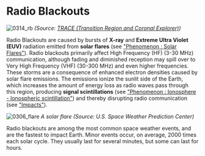 # Radio Blackouts

![0314_rb](./static/0314_rb.png)
*(Source: [TRACE (Transition Region and Coronal Explorer)](http://trace.lmsal.com/Science/ScientificResults/trace_cdrom/html/trace_images.html))*

Radio Blackouts are caused by bursts of **X-ray** and **Extreme Ultra Violet (EUV)** radiation emitted from **solar flares** (see <a href="#/en/section/phenomena/solar-flare">"Phenomenon : Solar Flares"</a>). Radio blackouts primarily affect High Frequency (HF) (3-30 MHz) communication, although fading and diminished reception may spill over to Very High Frequency (VHF) (30-300 MHz) and even higher frequencies. These storms are a consequence of enhanced electron densities caused by solar flare emissions. The emissions ionize the sunlit side of the Earth, which increases the amount of energy loss as radio waves pass through this region, producing **signal scintillations** (see <a href="#/en/section/phenomena/ionosphere">"Phenomenon : Ionosphere - Ionospheric scintillation"</a>) and thereby disrupting radio communication (see <a href="#/en/impacts">"Impacts"</a>).

![0306_flare](./static/0306_flare.jpg)
*A solar flare (Source: U.S. Space Weather Prediction Center)*

Radio blackouts are among the most common space weather events, and are the fastest to impact Earth. Minor events occur, on average, 2000 times each solar cycle. They usually last for several minutes, but some can last for hours.
